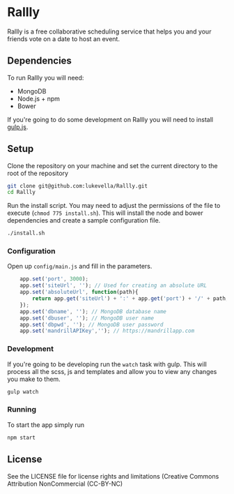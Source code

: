 # Rallly

Rallly is a free collaborative scheduling service that helps you and your friends vote on a date to host an event.

## Dependencies

To run Rallly you will need:

* MongoDB
* Node.js + npm
* Bower

If you're going to do some development on Rallly you will need to install [gulp.js](http://gulpjs.com/).


## Setup

Clone the repository on your machine and set the current directory to the root of the repository

```bash
git clone git@github.com:lukevella/Rallly.git
cd Rallly
```
Run the install script. You may need to adjust the permissions of the file to execute (`chmod 775 install.sh`). This will install the node and bower dependencies and create a sample configuration file.

```bash
./install.sh
```

### Configuration
Open up `config/main.js` and fill in the parameters. 

```javascript
    app.set('port', 3000);
    app.set('siteUrl', ''); // Used for creating an absolute URL
    app.set('absoluteUrl', function(path){
        return app.get('siteUrl') + ':' + app.get('port') + '/' + path;
    });
    app.set('dbname', ''); // MongoDB database name
    app.set('dbuser', ''); // MongoDB user name
    app.set('dbpwd', ''); // MongoDB user password
    app.set('mandrillAPIKey',''); // https://mandrillapp.com
```

### Development
If you're going to be developing run the `watch` task with gulp. This will process all the scss, js and templates and allow you to view any changes you make to them.

```bash
gulp watch
```

### Running
To start the app simply run
```bash
npm start
```

## License
See the LICENSE file for license rights and limitations (Creative Commons Attribution NonCommercial (CC-BY-NC)
